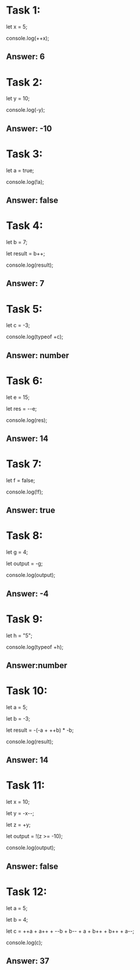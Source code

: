 # Task 1:
 
 let x = 5;

 console.log(++x);
## Answer: 6 

# Task 2:
 let y = 10;

console.log(-y);
## Answer: -10 

# Task 3:
let a = true;

console.log(!a);

## Answer: false 

# Task 4:
let b = 7;

let result = b++;

console.log(result);

## Answer: 7

# Task 5:
let c = -3;

console.log(typeof +c);

## Answer: number

# Task 6:
let e = 15;

let res = --e;

console.log(res);

## Answer: 14

# Task 7:
let f = false;

console.log(!f);

## Answer: true

# Task 8:
let g = 4;

let output = -g;

console.log(output);

## Answer: -4

# Task 9:
let h = "5";

console.log(typeof +h);

## Answer:number

# Task 10:
let a = 5;

let b = -3;

let result = -(-a + ++b) * -b;

console.log(result);

## Answer: 14

# Task 11:
let x = 10;

let y = -x--;

let z = +y;

let output = !(z >= -10);

console.log(output);

## Answer: false

# Task 12:
let a = 5;

let b = 4;

let c = ++a + a++ + --b + b-- + a + b++ + b++ + a--;

console.log(c);

## Answer: 37
